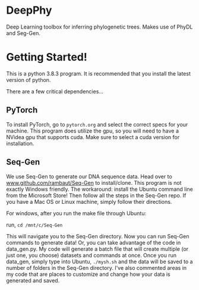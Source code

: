 # DeepPhy
Deep Learning toolbox for inferring phylogenetic trees. Makes use of PhyDL and Seg-Gen.

# Getting Started!
This is a python 3.8.3 program. It is recommended that you install the latest version of python.

There are a few critical dependencies...
## PyTorch
To install PyTorch, go to `pytorch.org` and select the correct specs for your machine. 
This program does utilize the gpu, so you will need to have a NVidea gpu that supports cuda. Make sure to select a cuda version for installation.

## Seq-Gen
We use Seq-Gen to generate our DNA sequence data. Head over to www.github.com/rambaut/Seq-Gen to install/clone. 
This program is not exactly Windows friendly. The workaround: install the Ubuntu command line from the Microsoft Store! 
Then follow all the steps in the Seq-Gen repo. If you have a Mac OS or Linux machine, simply follow their directions.

For windows, after you run the make file through Ubuntu:

run,
`cd /mnt/c/Seq-Gen`

This will navigate you to the Seq-Gen directory. Now you can run Seq-Gen commands to generate data! Or, you can take advantage of the code in data_gen.py.
My code will generate a batch file that will create multiple (or just one, you choose) datasets and commands at once. Once you run data_gen, simply type into Ubuntu,
`./mysh.sh`
and the data will be saved to a number of folders in the Seq-Gen directory. I've also commented areas in my code that are places to customize and change how your data is generated and saved.




